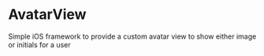 # AvatarView
Simple iOS framework to provide a custom avatar view to show either image or initials for a user
